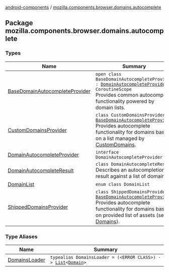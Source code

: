 [android-components](../index.md) / [mozilla.components.browser.domains.autocomplete](./index.md)

## Package mozilla.components.browser.domains.autocomplete

### Types

| Name | Summary |
|---|---|
| [BaseDomainAutocompleteProvider](-base-domain-autocomplete-provider/index.md) | `open class BaseDomainAutocompleteProvider : `[`DomainAutocompleteProvider`](-domain-autocomplete-provider/index.md)`, CoroutineScope`<br>Provides common autocomplete functionality powered by domain lists. |
| [CustomDomainsProvider](-custom-domains-provider/index.md) | `class CustomDomainsProvider : `[`BaseDomainAutocompleteProvider`](-base-domain-autocomplete-provider/index.md)<br>Provides autocomplete functionality for domains based on a list managed by [CustomDomains](../mozilla.components.browser.domains/-custom-domains/index.md). |
| [DomainAutocompleteProvider](-domain-autocomplete-provider/index.md) | `interface DomainAutocompleteProvider` |
| [DomainAutocompleteResult](-domain-autocomplete-result/index.md) | `class DomainAutocompleteResult`<br>Describes an autocompletion result against a list of domains. |
| [DomainList](-domain-list/index.md) | `enum class DomainList` |
| [ShippedDomainsProvider](-shipped-domains-provider/index.md) | `class ShippedDomainsProvider : `[`BaseDomainAutocompleteProvider`](-base-domain-autocomplete-provider/index.md)<br>Provides autocomplete functionality for domains based on provided list of assets (see [Domains](../mozilla.components.browser.domains/-domains/index.md)). |

### Type Aliases

| Name | Summary |
|---|---|
| [DomainsLoader](-domains-loader.md) | `typealias DomainsLoader = (<ERROR CLASS>) -> `[`List`](https://kotlinlang.org/api/latest/jvm/stdlib/kotlin.collections/-list/index.html)`<`[`Domain`](../mozilla.components.browser.domains/-domain/index.md)`>` |
